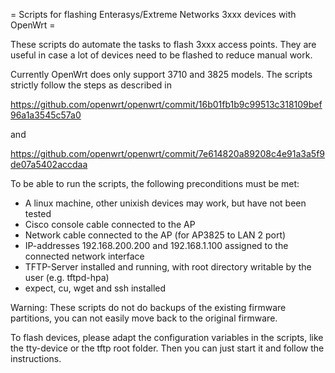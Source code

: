 = Scripts for flashing Enterasys/Extreme Networks 3xxx devices with OpenWrt =

These scripts do automate the tasks to flash 3xxx access points. They are useful in case a lot of devices need to be flashed to reduce manual work. 

Currently OpenWrt does only support 3710 and 3825 models. The scripts strictly follow the steps as described in 

https://github.com/openwrt/openwrt/commit/16b01fb1b9c99513c318109bef96a1a3545c57a0

and

https://github.com/openwrt/openwrt/commit/7e614820a89208c4e91a3a5f9de07a5402accdaa

To be able to run the scripts, the following preconditions must be met:
* A linux machine, other unixish devices may work, but have not been tested
* Cisco console cable connected to the AP
* Network cable connected to the AP (for AP3825 to LAN 2 port)
* IP-addresses 192.168.200.200 and 192.168.1.100 assigned to the connected network interface
* TFTP-Server installed and running, with root directory writable by the user (e.g. tftpd-hpa) 
* expect, cu, wget and ssh installed

Warning: These scripts do not do backups of the existing firmware partitions, you can not easily move back to the original firmware. 

To flash devices, please adapt the configuration variables in the scripts, like the tty-device or the tftp root folder. Then you can just start it and follow the instructions.

